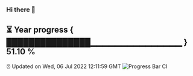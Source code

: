 ### Hi there 👋
⏳ Year progress { ███████████████▁▁▁▁▁▁▁▁▁▁▁▁▁▁▁ } 51.10 %
---
⏰ Updated on Wed, 06 Jul 2022 12:11:59 GMT
![Progress Bar CI](https://github.com/Moyi321/Moyi321/workflows/Progress%20Bar%20CI/badge.svg)
